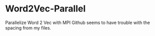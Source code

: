 # Word2Vec-Parallel
Parallelize Word 2 Vec with MPI
Github seems to have trouble with the spacing from my files.
